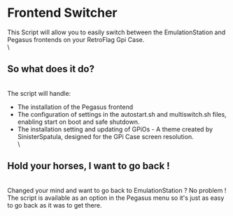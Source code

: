 # Frontend Switcher
  
This Script will allow you to easily switch between the EmulationStation and Pegasus frontends on your RetroFlag Gpi Case.
\
\
## So what does it do?  
\
The script will handle:
- The installation of the Pegasus frontend
- The configuration of settings in the autostart.sh and multiswitch.sh files, enabling start on boot and safe shutdown.
- The installation setting and updating of GPiOs - A theme created by SinisterSpatula, designed for the GPi Case screen resolution.
\
\
## Hold your horses, I want to go back !
\
Changed your mind and want to go back to EmulationStation ? No problem !
The script is available as an option in the Pegasus menu so it's just as easy to go back as it was to get there.
